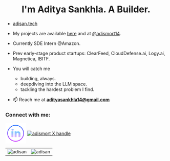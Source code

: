 
<h1 align="center">I'm Aditya Sankhla. A Builder.</h1>
<!-- <h3 align="center">An Engineer and Computer Enthusiast.</h3> 

<!-- <p align="center"> <a href="https://github.com/ryo-ma/github-profile-trophy"><img src="https://github-profile-trophy.vercel.app/?username=adismort14&column=9" alt="adismort14" /></a> </p>
-->
- [adisan.tech](https://adisan.tech)  

- My projects are available [here](https://github.com/adisan-dev?tab=repositories) and at [@adismort14](https://github.com/adismort14?tab=repositories).

- Currently SDE Intern @Amazon.

- Prev early-stage product startups: ClearFeed, CloudDefense.ai, Logy.ai, Magnetica, IBITF.

- You will catch me
  - building, always. 
  - deepdiving into the LLM space.
  - tackling the hardest problem I find.
    
- 📫 Reach me at **adityasankhla14@gmail.com**

<h3 align="left">Connect with me:</h3>
<p align="left">
<a href="https://in.linkedin.com/in/adismort" target="blank"><img align="center" src="linkedin_icon.png" alt="adismort" height="64" width="64" /></a>
<a href="https://twitter.com/adismort" target="_blank">
  <img align="center" src="https://github.com/adismort14/adismort14/assets/104080429/a774863e-c209-4197-b93d-61f10d6f643b" alt="adismort X handle" height="56" width="56" />
</a>

</p>

<!--
<h3 align="left">Languages and Tools:</h3>

<p>
  <a href="https://skillicons.dev">
    <img src="https://skillicons.dev/icons?i=git,html,css,js,react,matlab,supabase,flutter,python,cpp,androidstudio,arduino,bash,blender,bootstrap,dart,django,firebase,github,ai,jquery,linux,md,mongodb,react,sqlite,svelte,vscode,ps,pr,kubernetes,docker,c,vim" />
  </a>
</p>
-->


<table>
  <tr>
    <td><img src="https://github-readme-stats.vercel.app/api?username=adisan-dev&show_icons=true&locale=en&theme=aura_dark" alt="adisan" /></td>
    <td><img src="https://github-readme-streak-stats.herokuapp.com/?user=adisan-dev&theme=aura_dark" alt="adisan" /></td>
  </tr>
</table>


<!-- 
<div align="center" style="display: flex; justify-content: space-between;">
  <img src="https://github-readme-stats.vercel.app/api?username=adisan-dev&show_icons=true&locale=en&theme=aura_dark" alt="GitHub Stats" />
  <img src="https://github-readme-streak-stats.herokuapp.com/?user=adisan-dev&theme=aura_dark" alt="GitHub Streak" />
</div>
-->
